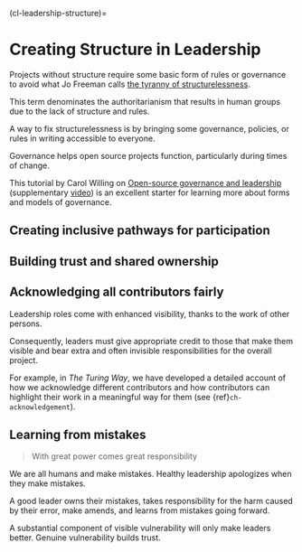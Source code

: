 (cl-leadership-structure)=
# Creating Structure in Leadership

Projects without structure require some basic form of rules or governance to avoid what Jo Freeman calls [the tyranny of structurelessness](https://www.jofreeman.com/joreen/tyranny.htm).

This term denominates the authoritarianism that results in human groups due to the lack of structure and rules. 

A way to fix structurelessness is by bringing some governance, policies, or rules in writing accessible to everyone.

Governance helps open source projects function, particularly during times of change.

This tutorial by Carol Willing on [Open-source governance and leadership](https://github.com/jupytercon/2020-willingc/tree/master/notebooks) (supplementary [video](https://www.youtube.com/watch?v=HQjRnWVmL28)) is an excellent starter for learning more about forms and models of governance.

## Creating inclusive pathways for participation

<!---need to add content--->

## Building trust and shared ownership

<!---need to add content--->

## Acknowledging all contributors fairly

Leadership roles come with enhanced visibility, thanks to the work of other persons. 

Consequently, leaders must give appropriate credit to those that make them visible and bear extra and often invisible responsibilities for the overall project.

For example, in _The Turing Way_, we have developed a detailed account of how we acknowledge different contributors and how contributors can highlight their work in a meaningful way for them (see {ref}`ch-acknowledgement`).

## Learning from mistakes 

> With great power comes great responsibility

We are all humans and make mistakes. Healthy leadership apologizes when they make mistakes.

A good leader owns their mistakes, takes responsibility for the harm caused by their error, make amends, and learns from mistakes going forward. 

A substantial component of visible vulnerability will only make leaders better. Genuine vulnerability builds trust.
